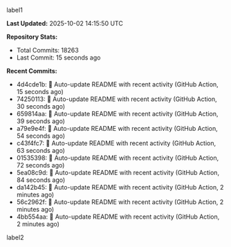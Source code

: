 
label1 
<!-- ACTIVITY_START -->
**Last Updated:** 2025-10-02 14:15:50 UTC

**Repository Stats:**
- Total Commits: 18263
- Last Commit: 15 seconds ago

**Recent Commits:**
- 4d4cde1b: 🤖 Auto-update README with recent activity (GitHub Action, 15 seconds ago)
- 74250113: 🤖 Auto-update README with recent activity (GitHub Action, 30 seconds ago)
- 659814aa: 🤖 Auto-update README with recent activity (GitHub Action, 39 seconds ago)
- a79e9e4f: 🤖 Auto-update README with recent activity (GitHub Action, 54 seconds ago)
- c43f4fc7: 🤖 Auto-update README with recent activity (GitHub Action, 63 seconds ago)
- 01535398: 🤖 Auto-update README with recent activity (GitHub Action, 72 seconds ago)
- 5ea08c9d: 🤖 Auto-update README with recent activity (GitHub Action, 84 seconds ago)
- da142b45: 🤖 Auto-update README with recent activity (GitHub Action, 2 minutes ago)
- 56c2962f: 🤖 Auto-update README with recent activity (GitHub Action, 2 minutes ago)
- 4bb554aa: 🤖 Auto-update README with recent activity (GitHub Action, 2 minutes ago)
<!-- ACTIVITY_END -->

label2
